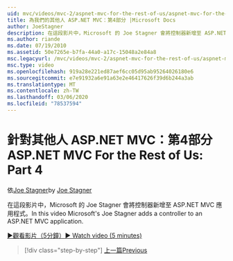 ```yaml
---
uid: mvc/videos/mvc-2/aspnet-mvc-for-the-rest-of-us/aspnet-mvc-for-the-rest-of-us-part-4
title: 為我們的其他人 ASP.NET MVC：第4部分 |Microsoft Docs
author: JoeStagner
description: 在這段影片中，Microsoft 的 Joe Stagner 會將控制器新增至 ASP.NET MVC 應用程式。
ms.author: riande
ms.date: 07/19/2010
ms.assetid: 50e7265e-b7fa-44a0-a17c-15048a2e84a8
msc.legacyurl: /mvc/videos/mvc-2/aspnet-mvc-for-the-rest-of-us/aspnet-mvc-for-the-rest-of-us-part-4
msc.type: video
ms.openlocfilehash: 919a28e221ed87aef6cc05d95ab95264026180e6
ms.sourcegitcommit: e7e91932a6e91a63e2e46417626f39d6b244a3ab
ms.translationtype: MT
ms.contentlocale: zh-TW
ms.lasthandoff: 03/06/2020
ms.locfileid: "78537594"
---
```

# <a name="aspnet-mvc-for-the-rest-of-us-part-4"></a><span data-ttu-id="83fd2-103">針對其他人 ASP.NET MVC：第4部分</span><span class="sxs-lookup"><span data-stu-id="83fd2-103">ASP.NET MVC For the Rest of Us: Part 4</span></span>

<span data-ttu-id="83fd2-104">依[Joe Stagner](https://github.com/JoeStagner)</span><span class="sxs-lookup"><span data-stu-id="83fd2-104">by [Joe Stagner](https://github.com/JoeStagner)</span></span>

<span data-ttu-id="83fd2-105">在這段影片中，Microsoft 的 Joe Stagner 會將控制器新增至 ASP.NET MVC 應用程式。</span><span class="sxs-lookup"><span data-stu-id="83fd2-105">In this video Microsoft's Joe Stagner adds a controller to an ASP.NET MVC application.</span></span>

[<span data-ttu-id="83fd2-106">&#9654;觀看影片（5分鐘）</span><span class="sxs-lookup"><span data-stu-id="83fd2-106">&#9654; Watch video (5 minutes)</span></span>](https://channel9.msdn.com/Blogs/ASP-NET-Site-Videos/aspnet-mvc-for-the-rest-of-us-part-4)

> [!div class="step-by-step"]
> [<span data-ttu-id="83fd2-107">上一篇</span><span class="sxs-lookup"><span data-stu-id="83fd2-107">Previous</span></span>](aspnet-mvc-for-the-rest-of-us-part-3.md)
